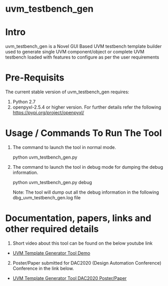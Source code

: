 # uvm_testbench_gen

# Intro
uvm_testbench_gen is a Novel GUI Based UVM testbench template builder used to generate single UVM component/object or complete UVM testbench loaded with features to configure as per the user requirements 

# Pre-Requisits
The current stable version of uvm_testbench_gen requires:
1. Python 2.7
2. openpyxl-2.5.4 or higher version. For further details refer the following https://pypi.org/project/openpyxl/ 

# Usage / Commands To Run The Tool
1. The command to launch the tool in normal mode.

   python uvm_testbench_gen.py

2. The command to launch the tool in debug mode for dumping the debug information.

   python uvm_testbench_gen.py debug

   Note: The tool will dump out all the debug information in the following dbg_uvm_testbench_gen.log file

# Documentation, papers, links and other required details
1. Short video about this tool can be found on the below youtube link
- [UVM Template Generator Tool Demo](https://www.youtube.com/watch?v=DNopc-QDq0o)

2. Poster/Paper submitted for DAC2020 (Design Automation Conference) Conference in the link below.
- [UVM Template Generator Tool DAC2020 Poster/Paper](https://github.com/hellovimo/uvm_testbench_gen/blob/main/Documents/DAC2020_Novel_GUI_Based_UVM_Template_Builder_Vignesh_Manoharan.pdf)
